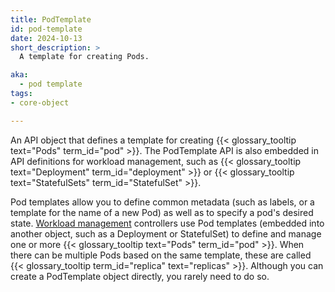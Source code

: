 ```yaml
---
title: PodTemplate
id: pod-template
date: 2024-10-13
short_description: >
  A template for creating Pods.

aka: 
  - pod template
tags:
- core-object

---
```

An API object that defines a template for creating {{< glossary_tooltip text="Pods" term_id="pod" >}}.
The PodTemplate API is also embedded in API definitions for workload management, such as 
{{< glossary_tooltip text="Deployment" term_id="deployment" >}} or
{{< glossary_tooltip text="StatefulSets" term_id="StatefulSet" >}}.

<!--more--> 

Pod templates allow you to define common metadata (such as labels, or a template for the name of a
new Pod) as well as to specify a pod's desired state.
[Workload management](/docs/concepts/workloads/controllers/) controllers use Pod templates
(embedded into another object, such as a Deployment or StatefulSet)
to define and manage one or more {{< glossary_tooltip text="Pods" term_id="pod" >}}.
When there can be multiple Pods based on the same template, these are called
{{< glossary_tooltip term_id="replica" text="replicas" >}}.
Although you can create a PodTemplate object directly, you rarely need to do so.
